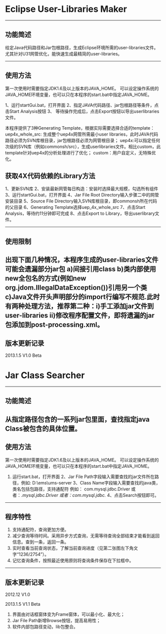 # Eclipse User-Libraries Maker
--------------------------------

## 功能简述

给定Java代码路径和Jar包根路径，生成Eclipse环境所需的user-libraries文件。
尤其针对U31网管优化，能快速生成最精简的user-libraries。

--------------------------------

## 使用方法
第一次使用时需要指定JDK1.6及以上版本的JAVA_HOME。
可以设定操作系统的JAVA_HOME环境变量，也可以只在本程序的start.bat中指定JAVA_HOME。


1、运行startGui.bat，打开界面
2、指定JAVA代码路径、jar包根路径等条件，点击Start Analysis按钮
3、 等待操作完成后，点击Export按钮以导出userlibraries文件。

本程序提供了3种Generating Template，根据实际需要选择合适的template：
uep4x_whole_src: 生成整个uep4x网管所需最小user libraries，此时JAVA代码路径必须为SVN库根目录，jar包根路径必须为网管根目录；
uep4x:可以指定任何次级的SVN库（例如commonsh/src），生成userlibraries文件。相比custom，此template针对uep4x的分析处理进行了优化；
custom：用户自定义，无特殊优化。

## 获取4X代码依赖的Library方法
1、更新SVN库
2、安装最新网管每日构造：安装时选择最大规模，勾选所有组件
3、运行startGui.bat，打开界面
4、Jar File Root Directory输入步骤二中的网管安装目录
5、Source File Directory输入SVN库根目录，即commonsh所在代码的父目录
6、Generating Template选择uep_4x_whole_src
7、点击Start Analysis，等待约11分钟即可完成
8、点击Export to Library，导出userlibrary文件。

--------------------------------

## 使用限制

出现下面几种情况，本程序生成的user-libraries文件可能会遗漏部分jar包
    a)间接引用class
    b)类内部使用new全包名的方式(例如new org.jdom.IllegalDataException())引用另一个类
    c)Java文件开头声明部分的import行编写不规范.此时有两种处理方法，推荐第二种：i)手工添加jar文件到user-libraries ii)修改程序配置文件，即将遗漏的jar包添加到post-processing.xml。
--------------------------------

  
## 版本更新记录

2013.1.5    V1.0 Beta



# Jar Class Searcher
--------------------------------

## 功能简述

从指定路径包含的一系列jar包里面，查找指定java Class被包含的具体位置。
--------------------------------

## 使用方法

第一次使用时需要指定JDK1.6及以上版本的JAVA_HOME。
可以设定操作系统的JAVA_HOME环境变量，也可以只在本程序的start.bat中指定JAVA_HOME。

1. 运行start.bat，打开界面
2、Jar File Path字段输入需要查找的jar文件所在路径，例如:  D:\ems\ums-server
3、Class Name字段输入需要查找的java类，类名包括包路径，支持通配符
例如： com.mysql.jdbc.Driver
或者：*.mysql.jdbc.Driver
或者：com.mysql.jdbc.*
4、点击Search按钮即可。
--------------------------------
 
## 程序特性

1. 支持通配符，查询更加方便。
2. 减少查询等待时间。采用异步方式查询，无需等待查询全部结束才能看到返回信息。查到一条，返回一条。
3. 实时查看当前查询状态，了解当前查询进度（见第二张图左下角文字“1236/2754”）。
4. 记忆查询条件，按照最近使用原则将查询条件保存在下拉框中。
--------------------------------

  
## 版本更新记录

2012.12		V1.0


2013.1.5	V1.1 Beta
1) 界面由对话框窗体变为Frame窗体，可以最小化、最大化；
2) Jar File Path新增Browse按钮，提高易用性；
3) 软件内部包路径变动，lib包整合。






